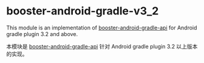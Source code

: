 # booster-android-gradle-v3_2

This module is an implementation of [booster-android-gradle-api](../booster-android-gradle-api) for Android gradle plugin 3.2 and above.

本模块是 [booster-android-gradle-api](../booster-android-gradle-api) 针对 Android gradle plugin 3.2 以上版本的实现。

